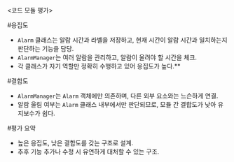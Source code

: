 <코드 모듈 평가>

#응집도

- `Alarm` 클래스는 알람 시간과 라벨을 저장하고, 현재 시간이 알람 시간과 일치하는지 판단하는 기능을 담당.
- `AlarmManager`는 여러 알람을 관리하고, 알람이 울려야 할 시간을 체크.
- 각 클래스가 자기 역할만 정확히 수행하고 있어 응집도가 높다.**

#결합도
- `AlarmManager`는 `Alarm` 객체에만 의존하며, 다른 외부 요소와는 느슨하게 연결.
- 알람 울림 여부는 `Alarm` 클래스 내부에서만 판단되므로, 모듈 간 결합도가 낮아 유지보수가 쉽다.

#평가 요약

- 높은 응집도, 낮은 결합도를 갖는 구조로 설계.
- 추후 기능 추가나 수정 시 유연하게 대처할 수 있는 구조.
